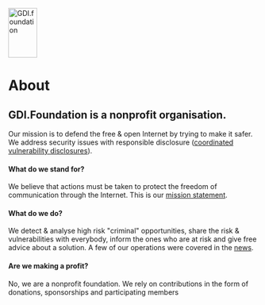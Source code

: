 
<a href="/"><img src="https://gdi.foundation/img/logo.png" alt="GDI.foundation" width="58" height="100" border="0" /></a>

# About

## GDI.Foundation is a nonprofit organisation.
Our mission is to defend the free & open Internet by trying to make it safer.
We address security issues with responsible disclosure ([coordinated vulnerability disclosures](https://www.iso.org/standard/45170.html)).

#### What do we stand for?
We believe that actions must be taken to protect the freedom of communication through the Internet. This is our [mission statement](/mission/).

#### What do we do?
We detect & analyse high risk "criminal" opportunities, share the risk & vulnerabilities with everybody, inform the ones who are at risk and give free advice about a solution. A few of our operations were covered in the [news](/news/).

#### Are we making a profit?
No, we are a nonprofit foundation. We rely on contributions in the form of donations, sponsorships and participating members
